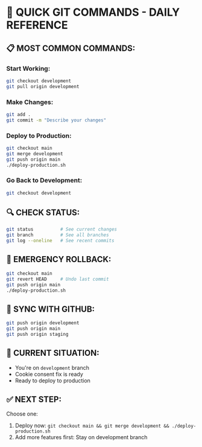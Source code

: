 # 🚀 QUICK GIT COMMANDS - DAILY REFERENCE

## **📋 MOST COMMON COMMANDS:**

### **Start Working:**
```bash
git checkout development
git pull origin development
```

### **Make Changes:**
```bash
git add .
git commit -m "Describe your changes"
```

### **Deploy to Production:**
```bash
git checkout main
git merge development
git push origin main
./deploy-production.sh
```

### **Go Back to Development:**
```bash
git checkout development
```

## **🔍 CHECK STATUS:**
```bash
git status          # See current changes
git branch          # See all branches
git log --oneline   # See recent commits
```

## **🚨 EMERGENCY ROLLBACK:**
```bash
git checkout main
git revert HEAD     # Undo last commit
git push origin main
./deploy-production.sh
```

## **📱 SYNC WITH GITHUB:**
```bash
git push origin development
git push origin main
git push origin staging
```

## **🎯 CURRENT SITUATION:**
- You're on `development` branch
- Cookie consent fix is ready
- Ready to deploy to production

## **✅ NEXT STEP:**
Choose one:
1. Deploy now: `git checkout main && git merge development && ./deploy-production.sh`
2. Add more features first: Stay on development branch
